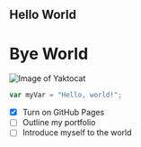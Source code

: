 ## Hello World
# Bye World

![Image of Yaktocat](https://octodex.github.com/images/yaktocat.png)


``` javascript
var myVar = "Hello, world!";
```
- [X] Turn on GitHub Pages
- [ ] Outline my portfolio
- [ ] Introduce myself to the world
